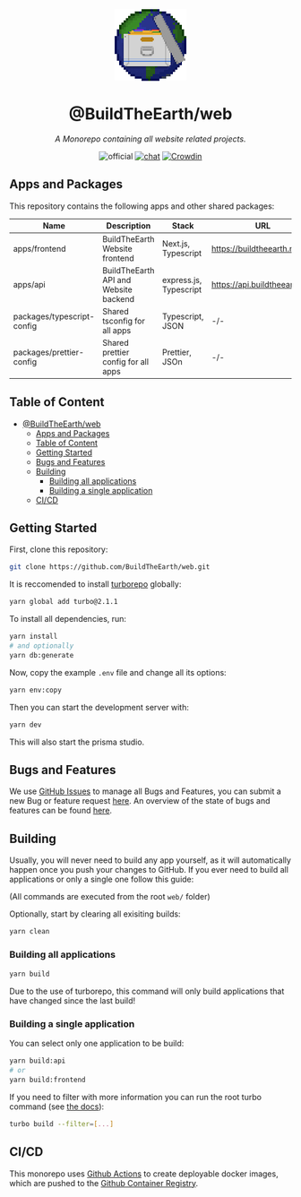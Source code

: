 <!-- markdownlint-disable -->
<div align="center">

<img width="128" src="https://github.com/BuildTheEarth/assets/blob/main/images/logos/logo_archive_2.png?raw=true" />

# @BuildTheEarth/web

_A Monorepo containing all website related projects._

![official](https://go.buildtheearth.net/official-shield)
[![chat](https://img.shields.io/discord/706317564904472627.svg?color=768AD4&label=discord&logo=https%3A%2F%2Fdiscordapp.com%2Fassets%2F8c9701b98ad4372b58f13fd9f65f966e.svg)](https://discord.gg/buildtheearth)
[![Crowdin](https://badges.crowdin.net/buildtheearth-website/localized.svg)](https://crowdin.com/project/buildtheearth-website)

</div>
<!-- markdownlint-restore -->

## Apps and Packages

This repository contains the following apps and other shared packages:

| Name                       | Description                           | Stack                  | URL                           |
| -------------------------- | ------------------------------------- | ---------------------- | ----------------------------- |
| apps/frontend              | BuildTheEarth Website frontend        | Next.js, Typescript    | https://buildtheearth.net     |
| apps/api                   | BuildTheEarth API and Website backend | express.js, Typescript | https://api.buildtheearth.net |
| packages/typescript-config | Shared tsconfig for all apps          | Typescript, JSON       | -/-                           |
| packages/prettier-config   | Shared prettier config for all apps   | Prettier, JSOn         | -/-                           |

## Table of Content

+ [@BuildTheEarth/web](#buildtheearthweb)
  + [Apps and Packages](#apps-and-packages)
  + [Table of Content](#table-of-content)
  + [Getting Started](#getting-started)
  + [Bugs and Features](#bugs-and-features)
  + [Building](#building)
    + [Building all applications](#building-all-applications)
    + [Building a single application](#building-a-single-application)
  + [CI/CD](#cicd)


## Getting Started

First, clone this repository:

```bash
git clone https://github.com/BuildTheEarth/web.git 
```
It is reccomended to install [turborepo](https://turbo.build/repo/docs) globally:

```bash
yarn global add turbo@2.1.1
```


To install all dependencies, run:

```bash
yarn install
# and optionally
yarn db:generate
```
Now, copy the example `.env` file and change all its options:

```bash
yarn env:copy
```

Then you can start the development server with:

```bash
yarn dev
```
This will also start the prisma studio.

## Bugs and Features
We use [GitHub Issues](https://github.com/BuildTheEarth/website-frontend/issues) to manage all Bugs and Features, you can submit a new Bug or feature request [here](https://github.com/BuildTheEarth/website-frontend/issues/new). An overview of the state of bugs and features can be found [here](https://github.com/orgs/BuildTheEarth/projects/11).

## Building

Usually, you will never need to build any app yourself, as it will automatically happen once you push your changes to GitHub. If you ever need to build all applications or only a single one follow this guide:

(All commands are executed from the root `web/` folder)

Optionally, start by clearing all exisiting builds:

```bash
yarn clean
```

### Building all applications

```bash
yarn build
```
Due to the use of turborepo, this command will only build applications that have changed since the last build!

### Building a single application

You can select only one application to be build:

```bash
yarn build:api
# or
yarn build:frontend
```

If you need to filter with more information you can run the root turbo command (see [the docs](https://turbo.build/repo/docs/reference/run#--filter-string)):

```bash
turbo build --filter=[...]
```

## CI/CD

This monorepo uses [Github Actions](https://github.com/BuildTheEarth/web/actions) to create deployable docker images, which are pushed to the [Github Container Registry](https://github.com/orgs/BuildTheEarth/packages). 